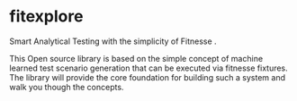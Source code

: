 fitexplore
==========

Smart Analytical Testing with the simplicity of Fitnesse .
 
 
This Open source library is based on the simple concept of machine learned test scenario generation that can be executed via fitnesse fixtures. 
The library will provide the core foundation for building such a system and walk you though the concepts.

